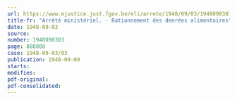 ```yaml
---
url: https://www.ejustice.just.fgov.be/eli/arrete/1948/09/03/1948090303/justel
title-fr: "Arrêté ministériel. - Rationnement des denrées alimentaires"
date: 1948-09-03
source:
number: 1948090303
page: 888888
case: 1948-09-03/03
publication: 1948-09-09
starts:
modifies:
pdf-original:
pdf-consolidated:
---
```


